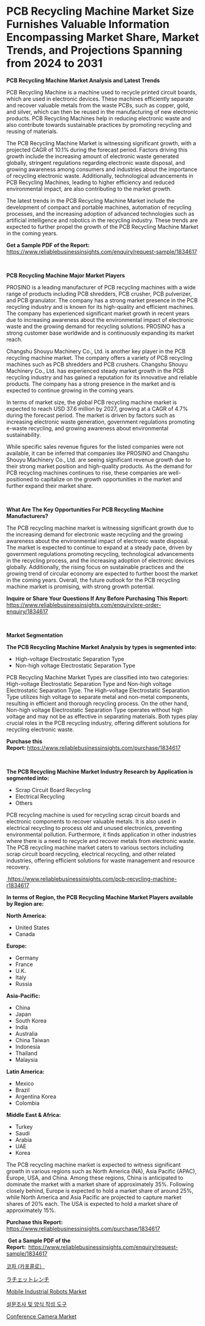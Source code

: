 <p><h1>PCB Recycling Machine Market Size Furnishes Valuable Information Encompassing Market Share, Market Trends, and Projections Spanning from 2024 to 2031</h1></p><p><strong>PCB Recycling Machine Market Analysis and Latest Trends</strong></p>
<p><p>PCB Recycling Machine is a machine used to recycle printed circuit boards, which are used in electronic devices. These machines efficiently separate and recover valuable metals from the waste PCBs, such as copper, gold, and silver, which can then be reused in the manufacturing of new electronic products. PCB Recycling Machines help in reducing electronic waste and also contribute towards sustainable practices by promoting recycling and reusing of materials.</p><p>The PCB Recycling Machine Market is witnessing significant growth, with a projected CAGR of 10.1% during the forecast period. Factors driving this growth include the increasing amount of electronic waste generated globally, stringent regulations regarding electronic waste disposal, and growing awareness among consumers and industries about the importance of recycling electronic waste. Additionally, technological advancements in PCB Recycling Machines, leading to higher efficiency and reduced environmental impact, are also contributing to the market growth.</p><p>The latest trends in the PCB Recycling Machine Market include the development of compact and portable machines, automation of recycling processes, and the increasing adoption of advanced technologies such as artificial intelligence and robotics in the recycling industry. These trends are expected to further propel the growth of the PCB Recycling Machine Market in the coming years.</p></p>
<p><strong>Get a Sample PDF of the Report:&nbsp;</strong> <a href="https://www.reliablebusinessinsights.com/enquiry/request-sample/1834617">https://www.reliablebusinessinsights.com/enquiry/request-sample/1834617</a></p>
<p>&nbsp;</p>
<p><strong>PCB Recycling Machine Major Market Players</strong></p>
<p><p>PROSINO is a leading manufacturer of PCB recycling machines with a wide range of products including PCB shredders, PCB crusher, PCB pulverizer, and PCB granulator. The company has a strong market presence in the PCB recycling industry and is known for its high-quality and efficient machines. The company has experienced significant market growth in recent years due to increasing awareness about the environmental impact of electronic waste and the growing demand for recycling solutions. PROSINO has a strong customer base worldwide and is continuously expanding its market reach.</p><p>Changshu Shouyu Machinery Co., Ltd. is another key player in the PCB recycling machine market. The company offers a variety of PCB recycling machines such as PCB shredders and PCB crushers. Changshu Shouyu Machinery Co., Ltd. has experienced steady market growth in the PCB recycling industry and has gained a reputation for its innovative and reliable products. The company has a strong presence in the market and is expected to continue growing in the coming years.</p><p>In terms of market size, the global PCB recycling machine market is expected to reach USD 37.6 million by 2027, growing at a CAGR of 4.7% during the forecast period. The market is driven by factors such as increasing electronic waste generation, government regulations promoting e-waste recycling, and growing awareness about environmental sustainability.</p><p>While specific sales revenue figures for the listed companies were not available, it can be inferred that companies like PROSINO and Changshu Shouyu Machinery Co., Ltd. are seeing significant revenue growth due to their strong market position and high-quality products. As the demand for PCB recycling machines continues to rise, these companies are well-positioned to capitalize on the growth opportunities in the market and further expand their market share.</p></p>
<p>&nbsp;</p>
<p><strong>What Are The Key Opportunities For PCB Recycling Machine Manufacturers?</strong></p>
<p><p>The PCB recycling machine market is witnessing significant growth due to the increasing demand for electronic waste recycling and the growing awareness about the environmental impact of electronic waste disposal. The market is expected to continue to expand at a steady pace, driven by government regulations promoting recycling, technological advancements in the recycling process, and the increasing adoption of electronic devices globally. Additionally, the rising focus on sustainable practices and the growing trend of circular economy are expected to further boost the market in the coming years. Overall, the future outlook for the PCB recycling machine market is promising, with strong growth potential.</p></p>
<p><strong>Inquire or Share Your Questions If Any Before Purchasing This Report:</strong> <a href="https://www.reliablebusinessinsights.com/enquiry/pre-order-enquiry/1834617">https://www.reliablebusinessinsights.com/enquiry/pre-order-enquiry/1834617</a></p>
<p>&nbsp;</p>
<p><strong>Market Segmentation</strong></p>
<p><strong>The PCB Recycling Machine Market Analysis by types is segmented into:</strong></p>
<p><ul><li>High-voltage Electrostatic Separation Type</li><li>Non-high voltage Electrostatic Separation Type</li></ul></p>
<p><p>PCB Recycling Machine Market Types are classified into two categories: High-voltage Electrostatic Separation Type and Non-high voltage Electrostatic Separation Type. The High-voltage Electrostatic Separation Type utilizes high voltage to separate metal and non-metal components, resulting in efficient and thorough recycling process. On the other hand, Non-high voltage Electrostatic Separation Type operates without high voltage and may not be as effective in separating materials. Both types play crucial roles in the PCB recycling industry, offering different solutions for recycling electronic waste.</p></p>
<p><strong>Purchase this Report:&nbsp;</strong><a href="https://www.reliablebusinessinsights.com/purchase/1834617">https://www.reliablebusinessinsights.com/purchase/1834617</a></p>
<p>&nbsp;</p>
<p><strong>The PCB Recycling Machine Market Industry Research by Application is segmented into:</strong></p>
<p><ul><li>Scrap Circuit Board Recycling</li><li>Electrical Recycling</li><li>Others</li></ul></p>
<p><p>PCB recycling machine is used for recycling scrap circuit boards and electronic components to recover valuable metals. It is also used in electrical recycling to process old and unused electronics, preventing environmental pollution. Furthermore, it finds application in other industries where there is a need to recycle and recover metals from electronic waste. The PCB recycling machine market caters to various sectors including scrap circuit board recycling, electrical recycling, and other related industries, offering efficient solutions for waste management and resource recovery.</p></p>
<p><a href="https://www.reliablebusinessinsights.com/pcb-recycling-machine-r1834617">&nbsp;https://www.reliablebusinessinsights.com/pcb-recycling-machine-r1834617</a></p>
<p><strong>In terms of Region, the PCB Recycling Machine Market Players available by Region are:</strong></p>
<p>
    <p> <strong> North America: </strong>
        <ul>
            <li>United States</li>
            <li>Canada</li>
        </ul>
        </p> 
    <p> <strong> Europe: </strong>
        <ul>
            <li>Germany</li>
            <li>France</li>
            <li>U.K.</li>
            <li>Italy</li>
            <li>Russia</li>
        </ul>
        </p> 
    <p> <strong> Asia-Pacific: </strong>
        <ul>
            <li>China</li>
            <li>Japan</li>
            <li>South Korea</li>
            <li>India</li>
            <li>Australia</li>
            <li>China Taiwan</li>
            <li>Indonesia</li>
            <li>Thailand</li>
            <li>Malaysia</li>
        </ul>
        </p> 
    <p> <strong> Latin America: </strong>
        <ul>
            <li>Mexico</li>
            <li>Brazil</li>
            <li>Argentina Korea</li>
            <li>Colombia</li>
        </ul>
        </p> 
    <p> <strong> Middle East & Africa: </strong>
        <ul>
            <li>Turkey</li>
            <li>Saudi</li>
            <li>Arabia</li>
            <li>UAE</li>
            <li>Korea</li>
        </ul>
    </p>
    </p>
<p><p>The PCB recycling machine market is expected to witness significant growth in various regions such as North America (NA), Asia Pacific (APAC), Europe, USA, and China. Among these regions, China is anticipated to dominate the market with a market share of approximately 35%. Following closely behind, Europe is expected to hold a market share of around 25%, while North America and Asia Pacific are projected to capture market shares of 20% each. The USA is expected to hold a market share of approximately 15%.</p></p>
<p><strong>Purchase this Report: </strong><a href="https://www.reliablebusinessinsights.com/purchase/1834617">https://www.reliablebusinessinsights.com/purchase/1834617</a></p>
<p>&nbsp;<strong>Get a Sample PDF of the Report:&nbsp;&nbsp;</strong><a href="https://www.reliablebusinessinsights.com/enquiry/request-sample/1834617">https://www.reliablebusinessinsights.com/enquiry/request-sample/1834617</a></p>
<p><strong></strong></p>
<p><p><a href="https://github.com/kimvicki3212024/Market-Research-Report-List-1/blob/main/9416343172081.md">코파 (카포콜로）</a></p><p><a href="https://github.com/CarlieShields/Market-Research-Report-List-1/blob/main/7955479160269.md">ラチェットレンチ</a></p><p><a href="https://github.com/Paul14Anderson63/Market-Research-Report-List-4/blob/main/mobile-industrial-robots-market.md">Mobile Industrial Robots Market</a></p><p><a href="https://github.com/marufmohassin05/Market-Research-Report-List-1/blob/main/6184242172082.md">설문조사 및 양식 작성 도구</a></p><p><a href="https://github.com/guneycigdem35/Market-Research-Report-List-4/blob/main/conference-camera-market.md">Conference Camera Market</a></p></p>